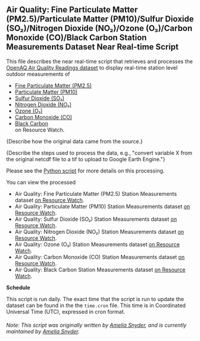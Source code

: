 ## Air Quality: Fine Particulate Matter (PM2.5)/Particulate Matter (PM10)/Sulfur Dioxide (SO₂)/Nitrogen Dioxide (NO₂)/Ozone (O₃)/Carbon Monoxide (CO)/Black Carbon Station Measurements Dataset Near Real-time Script
This file describes the near real-time script that retrieves and processes the [OpenAQ Air Quality Readings dataset](https://gmao.gsfc.nasa.gov/weather_prediction/GEOS-CF/) to display real-time station level outdoor measurements of
* [Fine Particulate Matter (PM2.5)](https://resourcewatch.org/data/explore/cit003anrt-Air-Quality-Measurements-PM-25)
* [Particulate Matter (PM10)](https://resourcewatch.org/data/explore/cit003bnrt-Air-Quality-Measurements-PM-10)
* [Sulfur Dioxide (SO₂)](https://resourcewatch.org/data/explore/cit003cairqualityso2)
* [Nitrogen Dioxide (NO₂)](https://resourcewatch.org/data/explore/cit003dnrt-Air-Quality-Measurements-NO)
* [Ozone (O₃)](https://resourcewatch.org/data/explore/cit003cnrt-Air-Quality-Measurements-O)
* [Carbon Monoxide (CO)](https://resourcewatch.org/data/explore/cit003fnrt-Air-Quality-Measurements-CO)
* [Black Carbon](https://resourcewatch.org/data/explore/cit003gnrt-Air-Quality-Measurements-BC_1)
<br>on Resource Watch.

{Describe how the original data came from the source.}

{Describe the steps used to process the data, e.g., "convert variable X from the original netcdf file to a tif to upload to Google Earth Engine."}

Please see the [Python script](https://github.com/Taufiq06/nrt-scripts/blob/master/cit_003_air_quality/contents/src/__init__.py) for more details on this processing.

You can view the processed 
* Air Quality: Fine Particulate Matter (PM2.5) Station Measurements dataset [on Resource Watch](https://resourcewatch.org/data/explore/cit003anrt-Air-Quality-Measurements-PM-25).
* Air Quality: Particulate Matter (PM10) Station Measurements dataset [on Resource Watch](https://resourcewatch.org/data/explore/cit003bnrt-Air-Quality-Measurements-PM-10).
* Air Quality: Sulfur Dioxide (SO₂) Station Measurements dataset [on Resource Watch](https://resourcewatch.org/data/explore/cit003cairqualityso2).
* Air Quality: Nitrogen Dioxide (NO₂) Station Measurements dataset [on Resource Watch](https://resourcewatch.org/data/explore/cit003dnrt-Air-Quality-Measurements-NO).
* Air Quality: Ozone (O₃) Station Measurements dataset [on Resource Watch](https://resourcewatch.org/data/explore/cit003cnrt-Air-Quality-Measurements-O).
* Air Quality: Carbon Monoxide (CO) Station Measurements dataset [on Resource Watch](https://resourcewatch.org/data/explore/cit003fnrt-Air-Quality-Measurements-CO).
* Air Quality: Black Carbon Station Measurements dataset [on Resource Watch](https://resourcewatch.org/data/explore/cit003gnrt-Air-Quality-Measurements-BC_1).

**Schedule**

This script is run daily. The exact time that the script is run to update the dataset can be found in the the `time.cron` file. This time is in Coordinated Universal Time (UTC), expressed in cron format.

###### Note: This script was originally written by [Amelia Snyder](https://www.wri.org/profile/amelia-snyder), and is currently maintained by [Amelia Snyder](https://www.wri.org/profile/amelia-snyder).
